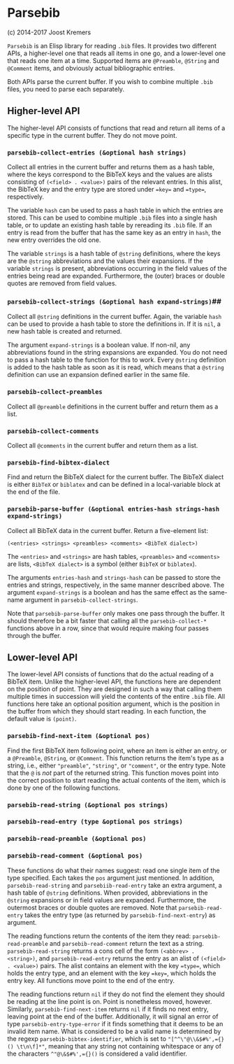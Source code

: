 Parsebib
=======

(c) 2014-2017 Joost Kremers

`Parsebib` is an Elisp library for reading `.bib` files. It provides two different APIs, a higher-level one that reads all items in one go, and a lower-level one that reads one item at a time. Supported items are `@Preamble`, `@String` and `@Comment` items, and obviously actual bibliographic entries.

Both APIs parse the current buffer. If you wish to combine multiple `.bib` files, you need to parse each separately.


Higher-level API
----------------

The higher-level API consists of functions that read and return all items of a specific type in the current buffer. They do not move point.


### `parsebib-collect-entries (&optional hash strings)` ###

Collect all entries in the current buffer and returns them as a hash table, where the keys correspond to the BibTeX keys and the values are alists consisting of `(<field> . <value>)` pairs of the relevant entries. In this alist, the BibTeX key and the entry type are stored under `=key=` and `=type=`, respectively.

The variable `hash` can be used to pass a hash table in which the entries are stored. This can be used to combine multiple `.bib` files into a single hash table, or to update an existing hash table by rereading its `.bib` file. If an entry is read from the buffer that has the same key as an entry in `hash`, the new entry overrides the old one.

The variable `strings` is a hash table of `@string` definitions, where the keys are the `@string` abbreviations and the values their expansions. If the variable `strings` is present, abbreviations occurring in the field values of the entries being read are expanded. Furthermore, the (outer) braces or double quotes are removed from field values.


### `parsebib-collect-strings (&optional hash expand-strings)`## ###

Collect all `@string` definitions in the current buffer. Again, the variable `hash` can be used to provide a hash table to store the definitions in. If it is `nil`, a new hash table is created and returned.

The argument `expand-strings` is a boolean value. If non-nil, any abbreviations found in the string expansions are expanded. You do not need to pass a hash table to the function for this to work. Every `@string` definition is added to the hash table as soon as it is read, which means that a `@string` definition can use an expansion defined earlier in the same file.


### `parsebib-collect-preambles` ###

Collect all `@preamble` definitions in the current buffer and return them as a list.


### `parsebib-collect-comments` ###

Collect all `@comments` in the current buffer and return them as a list.


### `parsebib-find-bibtex-dialect` ###

Find and return the BibTeX dialect for the current buffer. The BibTeX dialect is either `BibTeX` or `biblatex` and can be defined in a local-variable block at the end of the file.


### `parsebib-parse-buffer (&optional entries-hash strings-hash expand-strings)` ###

Collect all BibTeX data in the current buffer. Return a five-element list:

    (<entries> <strings> <preambles> <comments> <BibTeX dialect>)

The `<entries>` and `<strings>` are hash tables, `<preambles>` and `<comments>` are lists, `<BibTeX dialect>` is a symbol (either `BibTeX` or `biblatex`).

The arguments `entries-hash` and `strings-hash` can be passed to store the entries and strings, respectively, in the same manner described above. The argument `expand-strings` is a boolean and has the same effect as the same-name argument in `parsebib-collect-strings`.

Note that `parsebib-parse-buffer` only makes one pass through the buffer. It should therefore be a bit faster that calling all the `parsebib-collect-*` functions above in a row, since that would require making four passes through the buffer.


Lower-level API
---------------

The lower-level API consists of functions that do the actual reading of a BibTeX item. Unlike the higher-level API, the functions here are dependent on the position of point. They are designed in such a way that calling them multiple times in succession will yield the contents of the entire `.bib` file. All functions here take an optional position argument, which is the position in the buffer from which they should start reading. In each function, the default value is `(point)`.

### `parsebib-find-next-item (&optional pos)` ###

Find the first BibTeX item following point, where an item is either an entry, or a `@Preamble`, `@String`, or `@Comment`. This function returns the item's type as a string, i.e., either `"preamble"`, `"string"`, or `"comment"`, or the entry type. Note that the `@` is *not* part of the returned string. This function moves point into the correct position to start reading the actual contents of the item, which is done by one of the following functions.

### `parsebib-read-string (&optional pos strings)` ###
### `parsebib-read-entry (type &optional pos strings)` ###
### `parsebib-read-preamble (&optional pos)` ###
### `parsebib-read-comment (&optional pos)` ###

These functions do what their names suggest: read one single item of the type specified. Each takes the `pos` argument just mentioned. In addition, `parsebib-read-string` and `parsebiib-read-entry` take an extra argument, a hash table of `@string` definitions. When provided, abbreviations in the `@string` expansions or in field values are expanded. Furthermore, the outermost braces or double quotes are removed. Note that `parsebib-read-entry` takes the entry type (as returned by `parsebib-find-next-entry`) as argument.

The reading functions return the contents of the item they read: `parsebib-read-preamble` and `parsebib-read-comment` return the text as a string. `parsebib-read-string` returns a cons cell of the form `(<abbrev> . <string>)`, and `parsebib-read-entry` returns the entry as an alist of `(<field> . <value>)` pairs. The alist contains an element with the key `=type=`, which holds the entry type, and an element with the key `=key=`, which holds the entry key. All functions move point to the end of the entry.

The reading functions return `nil` if they do not find the element they should be reading at the line point is on. Point is nonetheless moved, however. Similarly, `parsebib-find-next-item` returns `nil` if it finds no next entry, leaving point at the end of the buffer. Additionally, it will signal an error of type `parsebib-entry-type-error` if it finds something that it deems to be an invalid item name. What is considered to be a valid name is determined by the regexp `parsebib-bibtex-identifier`, which is set to `"[^^\"@\\&$#%',={}() \t\n\f]*"`, meaning that any string not containing whitespace or any of the characters `^"@\&$#%',={}()` is considered a valid identifier.
